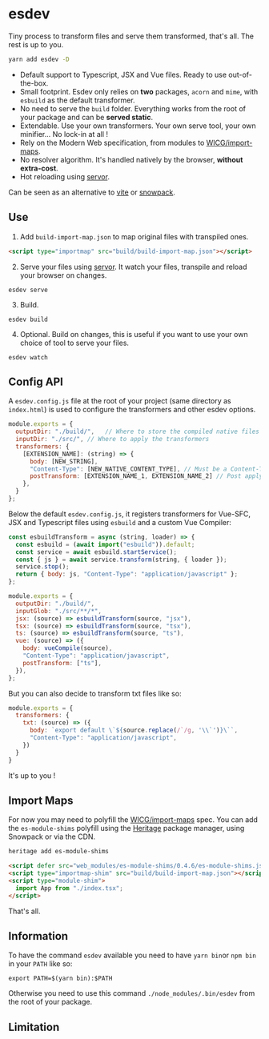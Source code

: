 # esdev

Tiny process to transform files and serve them transformed, that's all.
The rest is up to you. 

```bash
yarn add esdev -D
```

- Default support to Typescript, JSX and Vue files. Ready to use out-of-the-box.
- Small footprint. Esdev only relies on **two** packages, `acorn` and `mime`, with `esbuild` as the default transformer.
- No need to serve the `build` folder. Everything works from the root of your package and can be **served static**.
- Extendable. Use your own transformers. Your own serve tool, your own minifier... No lock-in at all !
- Rely on the Modern Web specification, from modules to [WICG/import-maps](https://github.com/WICG/import-maps).
- No resolver algorithm. It's handled natively by the browser, **without extra-cost**.
- Hot reloading using [servor](https://github.com/lukejacksonn/servor).

Can be seen as an alternative to [vite](https://github.com/vuejs/vite) or [snowpack](https://github.com/pikapkg/snowpack).

## Use

1. Add `build-import-map.json` to map original files with transpiled ones.

```html
<script type="importmap" src="build/build-import-map.json"></script>
```

2. Serve your files using [servor](https://github.com/lukejacksonn/servor). It watch your files, transpile and reload your browser on changes.

```
esdev serve
```

3. Build.

```
esdev build
```

4. Optional. Build on changes, this is useful if you want to use your own choice of tool to serve your files.
```
esdev watch
```


## Config API

A `esdev.config.js` file at the root of your project (same directory as `index.html`) is used to configure the transformers and other esdev options.

```js
module.exports = {
  outputDir: "./build/",   // Where to store the compiled native files and the build import-map
  inputDir: "./src/", // Where to apply the transformers
  transformers: {
    [EXTENSION_NAME]: (string) => {
      body: [NEW_STRING],
      "Content-Type": [NEW_NATIVE_CONTENT_TYPE], // Must be a Content-Type known by the browser
      postTransform: [EXTENSION_NAME_1, EXTENSION_NAME_2] // Post apply registered transformers
    },
  }
};
```

Below the default `esdev.config.js`, it registers transformers for Vue-SFC, JSX and Typescript files using `esbuild` and a custom Vue Compiler:

```js
const esbuildTransform = async (string, loader) => {
  const esbuild = (await import("esbuild")).default;
  const service = await esbuild.startService();
  const { js } = await service.transform(string, { loader });
  service.stop();
  return { body: js, "Content-Type": "application/javascript" };
};

module.exports = {
  outputDir: "./build/",
  inputGlob: "./src/**/*",
  jsx: (source) => esbuildTransform(source, "jsx"),
  tsx: (source) => esbuildTransform(source, "tsx"),
  ts: (source) => esbuildTransform(source, "ts"),
  vue: (source) => ({
    body: vueCompile(source),
    "Content-Type": "application/javascript",
    postTransform: ["ts"],
  }),
};
```

But you can also decide to transform txt files like so:
```js
module.exports = {
  transformers: {
    txt: (source) => ({
      body: `export default \`${source.replace(/`/g, '\\`')}\``,
      "Content-Type": "application/javascript",
    })
  }
}
```

It's up to you !

## Import Maps

For now you may need to polyfill the [WICG/import-maps](https://github.com/WICG/import-maps) spec.
You can add the `es-module-shims` polyfill using the [Heritage](https://github.com/nestarz/heritage) package manager, using Snowpack or via the CDN.

```bash
heritage add es-module-shims
```

```html
<script defer src="web_modules/es-module-shims/0.4.6/es-module-shims.js"></script>
<script type="importmap-shim" src="build/build-import-map.json"></script>
<script type="module-shim">
  import App from "./index.tsx";
</script>
```

That's all.

## Information

To have the command `esdev` available you need to have `yarn bin`or `npm bin` in your `PATH` like so:

```
export PATH=$(yarn bin):$PATH
```

Otherwise you need to use this command `./node_modules/.bin/esdev` from the root of your package.

## Limitation
